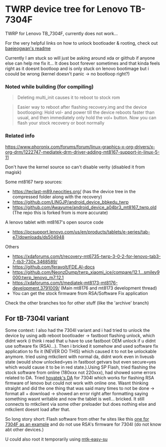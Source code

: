 # TWRP device tree for Lenovo TB-7304F

TWRP for Lenovo TB_7304F, currently does not work...

For the very helpful links on how to unlock bootloader & rooting, check out [baejeogwan's readme](https://github.com/baejeongwan/twrp_device_lenovo_tb7304f)


Currently I am stuck so will just be asking around xda or giithub if anyone else can help me fix it... It does boot forever sometimes and that kinda feels right as it doesnt bootloop and is only stuck on lenovo bootimage but i coould be wrong (kernel doesn't panic -> no bootloop right?)


### Noted while building (for compiling)

> Deleting multi_init causes it to reboot to stock rom

> Easier way to reboot after flashing recovery.img and the device bootlooping: Hold vol- and power till the device reboots faster than usual, and then immediately only hold the vol+ button. Now you can flash your stock recovery or boot normally


### Related info 

https://www.phoronix.com/forums/forum/linux-graphics-x-org-drivers/x-org-drm/1222747-mediatek-drm-driver-adding-mt8167-support-in-linux-5-11

Don't have the kernel source so can't disable verity (disabled it from magisk)

Some mt8167 twrp sources:
- https://teclast-m89.neocities.org/ (has the device tree in the compressed folder along with the recovery)
- https://github.com/LINGJP/android_device_bbkedu_twrp
- https://github.com/Awayume/android_device_a04br3_mt8167_twrp.old (The repo this is forked from is more accurate)

A lenovo tablet with mt8167's open source code
- https://pcsupport.lenovo.com/us/en/products/tablets/e-series/tab-e7/downloads/ds504948

Others
- https://xdaforums.com/t/recovery-mt6735-twrp-3-0-2-for-lenovo-tab3-7-tb3-730x.3468589/
- https://github.com/feravolt/FDE.AI-docs
- https://github.com/NeonzDump/twrp_xiaomi_ice/compare/12.1...smiley9000:twrp_lenovo_m7:12.1
- https://xdaforums.com/t/mediatek-mt8173-mt8176-development.3791009/ (Main mt8176 and mt8173 development thread)
- You can get the stock firmware from RSA/Software Fix application

Check the other branches too for other stuff (like the 'archive' branch)



## For tB-7304I variant 

Some context: I also had the 7304I variant and i had tried to unlock the device by using adb reboot bootloader -> fastboot flashing unlock, which didnt work (i think i read that u have to use fastboot OEM unlock if u didnt use software fix (RSA)...). Then i bricked it somehow and used software fix application to fix it (NEVER DO THIS) which caused it to not be unlockable anymore. tried using mtkclient with normal da, didnt work even in liveusb state (would show unlocked=yes in fastboot getvars but even secure=yes which would cause it to be in red state.).Using SP Flash, tried flashing the stock software from online (180xxx not 220xxx), had showed some errors related to DA. Tried [hovatek's DA](https://www.hovatek.com/forum/thread-23383.html) for 7304I which works for flashing RSA firmware of lenovo but could not work with online one. Wasnt thinking straight and did the one thing that was said many times to not be done -> format all + download -> showed an error right after formatting saying something wasnt writable and now the tablet is well... bricked. It still connects to mtkclient via some other preloader but does nothing else and mtkclient doesnt load after that.

So long story short: Flash software from other fw sites like this [one for 7304F as an example](https://firmwareos.com/lenovo-tab-7-essential-tb-7304f) and do not use RSA's firmware for 7304I (do not know abt other devices.)

U could also root it temporarily using [mtk-easy-su](https://github.com/JunioJsv/mtk-easy-su)
